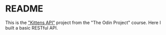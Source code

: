 # README

This is the ["Kittens API"](https://www.theodinproject.com/courses/ruby-on-rails/lessons/apis?ref=lnav) project from the "The Odin Project" course. Here I built a basic RESTful API.